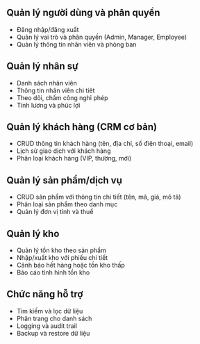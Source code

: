
## Quản lý người dùng và phân quyền
- Đăng nhập/đăng xuất
- Quản lý vai trò và phân quyền (Admin, Manager, Employee)
- Quản lý thông tin nhân viên và phòng ban

## Quản lý nhân sự
- Danh sách nhân viên
- Thông tin nhân viên chi tiêt
- Theo dõi, chấm công nghỉ phép
- Tính lương và phúc lợi

## Quản lý khách hàng (CRM cơ bản)
- CRUD thông tin khách hàng (tên, địa chỉ, số điện thoại, email)
- Lịch sử giao dịch với khách hàng
- Phân loại khách hàng (VIP, thường, mới)

## Quản lý sản phẩm/dịch vụ
- CRUD sản phẩm với thông tin chi tiết (tên, mã, giá, mô tả)
- Phân loại sản phẩm theo danh mục
- Quản lý đơn vị tính và thuế

## Quản lý kho
- Quản lý tồn kho theo sản phẩm
- Nhập/xuất kho với phiếu chi tiết
- Cảnh báo hết hàng hoặc tồn kho thấp
- Báo cáo tình hình tồn kho

## Chức năng hỗ trợ
- Tìm kiếm và lọc dữ liệu
- Phân trang cho danh sách
- Logging và audit trail
- Backup và restore dữ liệu